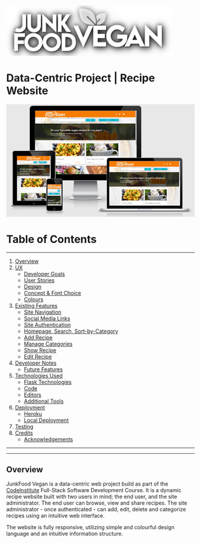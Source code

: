 ![Logo](/static/readme-assets/logo-readme.png)
# Data-Centric Project | Recipe Website
![AmIResponsive Screenshot](/static/readme-assets/responsive-screens.png)

# Table of Contents
<hr>

1. [Overview](#overview)
2. [UX](#ux)
    * [Developer Goals](#developer-goals)
    * [User Stories](#user-stories)
    * [Design](#design)
    * [Concept & Font Choice](#concept-and-font-choice)
    * [Colours](#colours)
3. [Existing Features](#Existing-Features)
    * [Site Navigation](#site-navigation)
    * [Social Media Links](#social-media-links)
    * [Site Authentication](#site-authentication)
    * [Homepage, Search, Sort-by-Category](#homepage/search/sort)
    * [Add Recipe](#add-recipe)
    * [Manage Categories](#manage-categories)
    * [Show Recipe](#show-recipe)
    * [Edit Recipe](#edit-recipe)
4. [Developer Notes](#developer-notes)
    * [Future Features](#future-features)
5. [Technologies Used](#technologies-used)
    * [Flask Technologies](#flask-technologies)
    * [Code](#code)
    * [Editors](#editors)
    * [Additional Tools](#additional-tools)
6. [Deployment](#deployment)
    * [Heroku](#heroku)
    * [Local Deployment](#local-deployment)
7. [Testing](#testing)
8. [Credits](#credits)
    * [Acknowledgements](#acknowledgements)

<hr>
<hr>

## Overview

JunkFood Vegan is a data-centric web project build as part of the [CodeInstitute](http://www.codeinstitute.net/) Full-Stack Software Development Course. 
It is a dynamic recipe website built with two users in mind; the end user, and the site administrator.
The end user can browse, view and share recipes. The site administrator - once authenticated - can add, edit, delete and categorize recipes using an intuitive web interface.

The website is fully responsive, utilizing simple and colourful design language and an intuitive information structure.
